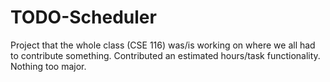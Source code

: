 # TODO-Scheduler

Project that the whole class (CSE 116) was/is working on where we all had to contribute something. Contributed an estimated hours/task functionality. Nothing too major.

